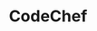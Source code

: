 ---
blog: https://blog.codechef.com/
facebook: https://facebook.com/CodeChef
googleplus: https://plus.google.com/113829584675616754056
instagram: http://instagram.com/codechef
linkedin: http://linkedin.com/company/codechef
logohandle: codechef
sort: codechef
title: CodeChef
twitter: https://x.com/codechef
website: https://www.codechef.com/
youtube: http://youtube.com/user/codechefofficial
---
